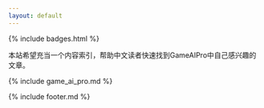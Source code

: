 ```yaml
---
layout: default
---
```



{% include badges.html %}

本站希望充当一个内容索引，帮助中文读者快速找到GameAIPro中自己感兴趣的文章。

{% include game_ai_pro.md %}


{% include footer.md %}

